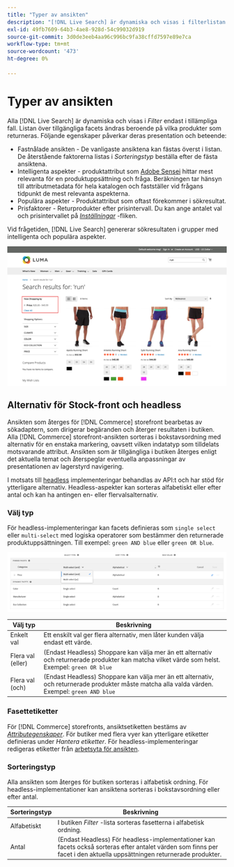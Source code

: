 ```yaml
---
title: "Typer av ansikten"
description: "[!DNL Live Search] är dynamiska och visas i filterlistan när det är relevant."
exl-id: 49fb7609-64b3-4ae8-928d-54c99032d919
source-git-commit: 3d0de3eeb4aa96c996bc9fa38cffd7597e89e7ca
workflow-type: tm+mt
source-wordcount: '473'
ht-degree: 0%

---
```


# Typer av ansikten

Alla [!DNL Live Search] är dynamiska och visas i *Filter* endast i tillämpliga fall. Listan över tillgängliga facets ändras beroende på vilka produkter som returneras. Följande egenskaper påverkar deras presentation och beteende:

* Fastnålade ansikten - De vanligaste ansiktena kan fästas överst i listan. De återstående faktorerna listas i *Sorteringstyp* beställa efter de fästa ansiktena.
* Intelligenta aspekter - produktattribut som [Adobe Sensei](https://www.adobe.com/sensei.html) hittar mest relevanta för en produktuppsättning och fråga. Beräkningen tar hänsyn till attributmetadata för hela katalogen och fastställer vid frågans tidpunkt de mest relevanta aspekterna.
* Populära aspekter - Produktattribut som oftast förekommer i sökresultat.
* Prisfaktorer - Returprodukter efter prisintervall. Du kan ange antalet val och prisintervallet på [*Inställningar*](settings.md) -fliken.

Vid frågetiden, [!DNL Live Search] genererar sökresultaten i grupper med intelligenta och populära aspekter.

![Fasetter - pris](assets/storefront-search-results-run-price.png)

## Alternativ för Stock-front och headless

Ansikten som återges för [!DNL Commerce] storefront bearbetas av sökadaptern, som dirigerar begäranden och återger resultaten i butiken. Alla [!DNL Commerce] storefront-ansikten sorteras i bokstavsordning med alternativ för en enstaka markering, oavsett vilken indatatyp som tilldelats motsvarande attribut. Ansikten som är tillgängliga i butiken återges enligt det aktuella temat och återspeglar eventuella anpassningar av presentationen av lagerstyrd navigering.

I motsats till [headless](https://developer.adobe.com/commerce/php/architecture/technical-vision/web-api/) implementeringar behandlas av API:t och har stöd för ytterligare alternativ. Headless-aspekter kan sorteras alfabetiskt eller efter antal och kan ha antingen en- eller flervalsalternativ.

### Välj typ

För headless-implementeringar kan facets definieras som `single select` eller `multi-select` med logiska operatorer som bestämmer den returnerade produktuppsättningen. Till exempel: `green AND blue` eller `green OR blue`.

![Ansikten - Välj typ](assets/facets-select-type.png)

| Välj typ | Beskrivning |
|--- |--- |
| Enkelt val | Ett enskilt val ger flera alternativ, men låter kunden välja endast ett värde. |
| Flera val (eller) | (Endast Headless) Shoppare kan välja mer än ett alternativ och returnerade produkter kan matcha vilket värde som helst. Exempel: `green OR blue` |
| Flera val (och) | (Endast Headless) Shoppare kan välja mer än ett alternativ, och returnerade produkter måste matcha alla valda värden. Exempel: `green AND blue` |

### Fasettetiketter

För [!DNL Commerce] storefronts, ansiktsetiketten bestäms av [*Attributegenskaper*](https://experienceleague.adobe.com/docs/commerce-admin/catalog/product-attributes/create/attribute-product-create.html). För butiker med flera vyer kan ytterligare etiketter definieras under *Hantera etiketter*. För headless-implementeringar redigeras etiketter från [arbetsyta för ansikten](faceting-workspace.md).

### Sorteringstyp

Alla ansikten som återges för butiken sorteras i alfabetisk ordning. För headless-implementationer kan ansiktena sorteras i bokstavsordning eller efter antal.

| Sorteringstyp | Beskrivning |
|--- |--- |
| Alfabetiskt | I butiken *Filter* -lista sorteras fasetterna i alfabetisk ordning. |
| Antal | (Endast Headless) För headless-implementationer kan facets också sorteras efter antalet värden som finns per facet i den aktuella uppsättningen returnerade produkter. |
